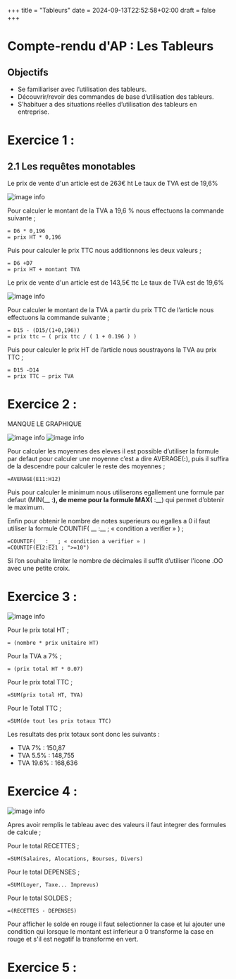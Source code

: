 +++
title = "Tableurs"
date = 2024-09-13T22:52:58+02:00
draft = false 
+++

# Compte-rendu d'AP : Les Tableurs

## Objectifs

- ­Se familiariser avec l’utilisation des tableurs.
- Découvrir/revoir des commandes de base d’utilisation des tableurs.
- S’habituer a des situations réelles d’utilisation des tableurs en entreprise.

# Exercice 1 :

## 2.1 Les requêtes monotables

Le prix de vente d'un article est de 263€ ht
Le taux de TVA est de 19,6%

![image info](/AP/tabl1.png)

Pour calculer le montant de la TVA a 19,6 % nous effectuons la commande suivante ; 
```
= D6 * 0,196
= prix HT * 0,196
```

Puis pour calculer le prix TTC nous additionnons les deux valeurs ;
```
= D6 +D7
= prix HT + montant TVA
```

Le prix de vente d'un article est de 143,5€ ttc
Le taux de TVA est de 19,6%

![image info](/AP/tabl2.png)

Pour calculer le montant de la TVA a partir du prix TTC de l’article nous effectuons la commande suivante ;
```
= D15 - (D15/(1+0,196))
= prix ttc – ( prix ttc / ( 1 + 0.196 ) )
```

Puis pour calculer le prix HT de l’article nous soustrayons la TVA au prix TTC ; 
```
= D15 -D14
= prix TTC – prix TVA
```

# Exercice 2 :

MANQUE LE GRAPHIQUE

![image info](/AP/tabl3.png)
![image info](/AP/tabl4.png)

Pour calculer les moyennes des eleves il est possible d’utiliser la formule par defaut pour calculer une moyenne c’est a dire AVERAGE(__:__), puis il suffira de la descendre pour calculer le reste des moyennes ;

```
=AVERAGE(E11:H12)
```

Puis pour calculer le minimum nous utiliserons egallement une formule par defaut (MIN(__ :__), de meme pour la formule MAX(__ :__) qui permet d’obtenir le maximum. 

Enfin pour obtenir le nombre de notes superieurs ou egalles a 0 il faut utiliser la formule COUNTIF( __ :__ ; « condition a verifier » ) ;
```
=COUNTIF(__ :__ ; « condition a verifier » )
=COUNTIF(E12:E21 ; ">=10")
```
Si l’on souhaite limiter le nombre de décimales il suffit d’utiliser l'icone .OO avec une petite croix.

# Exercice 3 :

![image info](/AP/tabl6.png)

Pour le prix total HT ;
```
= (nombre * prix unitaire HT)
```

Pour la TVA a 7% ; 
```
= (prix total HT * 0.07)
```

Pour le prix total TTC ; 
```
=SUM(prix total HT, TVA)
```

Pour le Total TTC ;
```
=SUM(de tout les prix totaux TTC)
```

Les resultats des prix totaux sont donc les suivants :
- TVA 7% : 150,87
- TVA 5.5% : 148,755
- TVA 19.6% : 168,636


# Exercice 4 :

![image info](/AP/tabl5.png)

Apres avoir remplis le tableau avec des valeurs il faut integrer des formules de calcule ;

Pour le total RECETTES ; 
```
=SUM(Salaires, Alocations, Bourses, Divers)
```

Pour le total DEPENSES ;
```
=SUM(Loyer, Taxe... Imprevus)
```

Pour le total SOLDES ;
```
=(RECETTES - DEPENSES)
```

Pour afficher le solde en rouge il faut selectionner la case et lui ajouter une condition qui lorsque le montant est inferieur a 0 transforme la case en rouge et s'il est negatif la transforme en vert.

# Exercice 5 :


